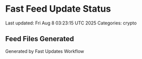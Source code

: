 # Fast Feed Update Status
Last updated: Fri Aug  8 03:23:15 UTC 2025
Categories: crypto

## Feed Files Generated

Generated by Fast Updates Workflow
